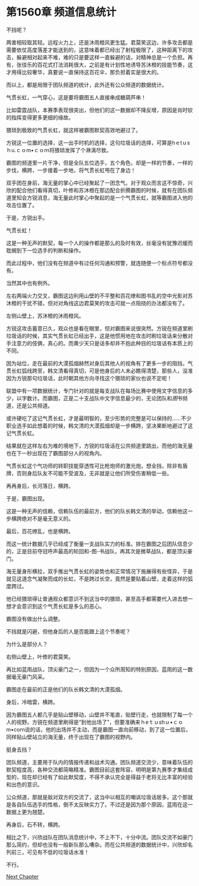 # 第1560章 频道信息统计

不挡呢？

两害相较取其轻。远程火力上，还是沐雨橙风更生猛。君莫笑这边，许多攻击都是需要依仗高度落差才能送到的，这意味着都已经出了射程极限了，这种距离下的攻击，躲避相对起来不难，难的只是要这样一直躲避的话，对精神总是一个负担。再有，张佳乐的百花式打法消耗很大，之前是有计划性地诱导苏沐橙的技能节奏，这才用得比较奢华，真要说一直保持这百花伞，那负担着实是很大的。

而以上，都是局限于团队频道的统计，此外还有公众频道的数据统计。

气贯长虹，一气穿心，这是要将霸图五人直接串成糖葫芦串！

比如雷霆战队，本赛季表现很突出，但他们的这一数据却不降反增，原因是肖时钦的指挥变得更多更细的缘故。

猥琐到极致的气贯长虹，就这样被霸图默契高效地避过了。

方锐这一位置的选择，这一出手时机的选择，这句垃圾话的选择，可算是hｅtｕsｈu.ｃｏm•ｃｏｍ将猥琐发挥了个淋漓尽致。

霸图的频道里一片干净，但是全队五位选手，五个角色，却是一样的节奏，一样的步伐，横跨，一步接着一步地，将气贯长虹甩在了身边！

双手团在身前，海无量的掌心中已经聚起了一团念气。对于观众而言这不惊奇，兴欣的配合他们看得真切，叶修和苏沐橙在那边配合折腾霸图的时候，就有在团队频道里知会方锐消息，海无量此时掌心中聚起的是一个气贯长虹，就等霸图进入他的攻击位置了。

于是，方锐出手。

气贯长虹！

这是一种无声的默契，每一个人的操作都是那么的及时有效，丝毫没有犹豫迟缓而耽搁到下一位选手的判断和操作。

而此过程中，他们没有在频道中有过任何沟通和预警，就连随便一个标点符号都没有。

当然其中也有例外。

左右两端火力交叉，霸图这边利用山壁的不平整和百花缭和图书乱的空中光影对苏沐橙的干扰不错，但对对角线这边君莫笑的攻击可就一点阻挠的办法都没有了。

左侧山壁上，苏沐橙的沐雨橙风。

方锐这攻击蓄意已久，观众也是看在眼里，但对霸图来说很突然。方锐在频道里刷垃圾话的时候，其实气贯长虹已经出手，这是他惯用地在攻击时刷垃圾话来分散对手注意力的伎俩，真心的。而黄少天只是话多却并不抱此种目的垃圾话有本质上的不同。

因为站位，走在最前的大漠孤烟赫然对身后其他人的视角有了更多一步的阻挡，气贯长虹弧线跨至，韩文清看得真切，可是他身后的人未必瞧得清楚，那些人，没准因为方锐那句垃圾话，此时朝其他方向寻找这个猥琐的家伙也说不定呢！

联盟中有一项数据统计，专门针对的就是每支战队在每场比赛中使用文字信息的多少，以字数计。而霸图，正是二十支战队中文字信息最少的，无论团队和*图*书频道，还是公共频道。

或许硬吃了这记气贯长虹，才是最明智的，至少形势的完整是可以保持的……不少职业选手如此想着的时候，韩文清的大漠孤烟却是一步横跨，坚决果断地避过了这记气贯长虹。

结果就在这样左右为难的境地下，方锐的垃圾话在公共频道里跳出，而他的海无量也在下一秒出现在了霸图部分人的视角内。

气贯长虹这个气功师的转职技能穿透性可比枪炮师的激光炮，想全挡，除非有盾牌，否则身后队友不可能不受波及，无非就是让他们所受伤害稍低一些。

再再身后，长河落日，横跨。

于是，霸图出现。

这是一种无声的信赖，信赖队伍的最前方，他们的队长韩文清的举动，信赖他这一步横跨绝对不是毫无意义的。

最后，百花缭乱，也是横跨。

而这一统计数据几乎已经成了衡量一支战队实力的标准。排在霸图之后团队信息少的，正是目前夺冠呼声最高的轮回和-图-书战队，再其次是微草战队，都是顶尖豪门。

海无量身形横拉，双手推出气贯长虹的姿势也和正常情况下施展得有些怪异，于是就见这道念气凝聚而成的长虹，不是跨过长空，竟然是要贴着山壁，走着这样的弧度跨过。

他已经猥琐得让普通观众都意识不到这当中的猥琐，甚至高手都需要代入进去想一想才会意识到这个气贯长虹是多么的恶心。

霸图没有做出什么调整。

不挡就是闪避，但他身后的人是否能跟上这个节奏呢？

为什么是部分人？

右侧山壁上，叶修的君莫笑。

再比如蓝雨战队，顶尖豪门之一，但因为一个众所周知的特别原因，蓝雨的这一数据毫无豪门风采。

霸图走在最前的正是他们的队长韩文清的大漠孤烟。

身后，冷暗雷，横跨。

因为霸图五人都几乎是贴山壁移动，山壁并不笔直，贴壁行走，也就限制了每一个人的视野。方锐在频道里刷得是“到他出场了”，但要准确来ｈeｔｕshｕ•ｃｏm•coｍ说的话，他的出场并不主动，而是霸图一直向前移动，到了这一位置后，同样贴山壁站立的海无量，终于出现在了霸图的视野内。

挺身去挡？

团队频道，主要用于队内的情报传递和战术沟通。团队频道交流少，意味着队伍的默契程度高，各种交流都简略精准。霸图目前这套阵容，明明是第九赛季才集结成型的，现在却已经有了如此默契度，不得不承认完全是得益于老将无比丰富的经验和出色的意识。

公众频道，那就是敌对双方的交流了，这当中以相互的嘲讽垃圾话居多。这个那就是各自队伍选手的性格，倒不太反映实力了。不过还是因为那个原因，蓝雨在这一数据上更为翘楚。

再身后，石不转，横跨。

相比之下，兴欣战队在团队消息统计中，不上不下，十分中流。团队交流不如豪门那么简约，但却也没有一般新队那么嘈杂。而在公共频道的数据统计中，兴欣却名列前三，可见有不低的垃圾话水准！

不行。



[Next Chapter](%E7%AC%AC1561%E7%AB%A0%20%E8%80%81%E8%B0%8B%E6%B7%B1%E7%AE%97%E7%9A%84%E9%9C%B8%E5%9B%BE.md)